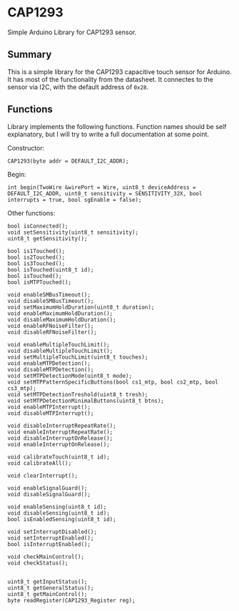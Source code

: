 # CAP1293

Simple Arduino Library for CAP1293 sensor.

## Summary

This is a simple library for the CAP1293 capacitive touch sensor for Arduino. It has most of the functionality from the datasheet. It connectes to the sensor via I2C, with the default address of `0x28`.


## Functions

Library implements the following functions. Function names should be self explanatory, but I will try to write a full documentation at some point.

Constructor: 

`CAP1293(byte addr = DEFAULT_I2C_ADDR);`

Begin:

`int begin(TwoWire &wirePort = Wire, uint8_t deviceAddress = DEFAULT_I2C_ADDR, uint8_t sensitivity = SENSITIVITY_32X, bool interrupts = true, bool sgEnable = false);`

Other functions:

```
bool isConnected();
void setSensitivity(uint8_t sensitivity);
uint8_t getSensitivity();

bool is1Touched();
bool is2Touched();
bool is3Touched();
bool isTouched(uint8_t id);
bool isTouched();
bool isMTPTouched();

void enableSMBusTimeout();
void disableSMBusTimeout();
void setMaximumHoldDuration(uint8_t duration);
void enableMaximumHoldDuration();
void disableMaximumHoldDuration();
void enableRFNoiseFilter();
void disableRFNoiseFilter();

void enableMultipleTouchLimit();
void disableMultipleTouchLimit();
void setMultipleTouchLimit(uint8_t touches);
void enableMTPDetection();
void disableMTPDetection();
void setMTPDetectionMode(uint8_t mode);
void setMTPPatternSpecificButtons(bool cs1_mtp, bool cs2_mtp, bool cs3_mtp);
void setMTPDetectionTreshold(uint8_t tresh);
void setMTPDetectionMinimalButtons(uint8_t btns);
void enableMTPInterrupt();
void disableMTPInterrupt();

void disableInterruptRepeatRate();
void enableInterruptRepeatRate();
void disableInterruptOnRelease();
void enableInterruptOnRelease();
  
void calibrateTouch(uint8_t id);
void calibrateAll();

void clearInterrupt();

void enableSignalGuard();
void disableSignalGuard();

void enableSensing(uint8_t id);
void disableSensing(uint8_t id);
bool isEnabledSensing(uint8_t id);

void setInterruptDisabled();
void setInterruptEnabled();
bool isInterruptEnabled();

void checkMainControl();
void checkStatus();


uint8_t getInputStatus();
uint8_t getGeneralStatus();
uint8_t getMainControl();
byte readRegister(CAP1293_Register reg);

```
  
  
  
